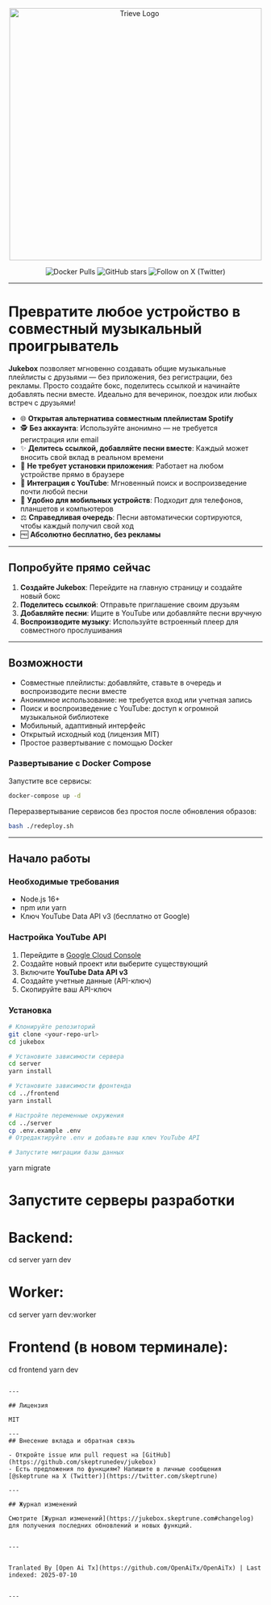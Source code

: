 <p align="center">
  <a href="https://www.jukeboxhq.com">
    <img height="500" src="https://raw.githubusercontent.com/skeptrunedev/jukebox/main/frontend/public/opengraph-image.jpg" alt="Trieve Logo">
  </a>
</p>

<p align="center">
  <a href="https://hub.docker.com/r/skeptrune/jukebox-server" style="text-decoration: none;">
    <img src="https://img.shields.io/docker/pulls/skeptrune/jukebox-server?style=flat-square" alt="Docker Pulls" />
  </a>
  <a href="https://github.com/skeptrunedev/jukebox/stargazers" style="text-decoration: none;">
    <img src="https://img.shields.io/github/stars/skeptrunedev/jukebox?style=flat-square" alt="GitHub stars" />
  </a>
  <a href="https://x.com/skeptrune" style="text-decoration: none;">
    <img src="https://img.shields.io/badge/follow%20on-x.com-1da1f2?logo=x&style=flat-square" alt="Follow on X (Twitter)" />
  </a>
</p>

---
# Превратите любое устройство в совместный музыкальный проигрыватель

**Jukebox** позволяет мгновенно создавать общие музыкальные плейлисты с друзьями — без приложения, без регистрации, без рекламы. Просто создайте бокс, поделитесь ссылкой и начинайте добавлять песни вместе. Идеально для вечеринок, поездок или любых встреч с друзьями!

- 🌐 **Открытая альтернатива совместным плейлистам Spotify**
- 🕵️ **Без аккаунта**: Используйте анонимно — не требуется регистрация или email
- ✨ **Делитесь ссылкой, добавляйте песни вместе**: Каждый может вносить свой вклад в реальном времени
- 🚀 **Не требует установки приложения**: Работает на любом устройстве прямо в браузере
- 🎵 **Интеграция с YouTube**: Мгновенный поиск и воспроизведение почти любой песни
- 📱 **Удобно для мобильных устройств**: Подходит для телефонов, планшетов и компьютеров
- ⚖️ **Справедливая очередь**: Песни автоматически сортируются, чтобы каждый получил свой ход
- 🆓 **Абсолютно бесплатно, без рекламы**

---

## Попробуйте прямо сейчас

1. **Создайте Jukebox**: Перейдите на главную страницу и создайте новый бокс
2. **Поделитесь ссылкой**: Отправьте приглашение своим друзьям
3. **Добавляйте песни**: Ищите в YouTube или добавляйте песни вручную
4. **Воспроизводите музыку**: Используйте встроенный плеер для совместного прослушивания

---
## Возможности

- Совместные плейлисты: добавляйте, ставьте в очередь и воспроизводите песни вместе
- Анонимное использование: не требуется вход или учетная запись
- Поиск и воспроизведение с YouTube: доступ к огромной музыкальной библиотеке
- Мобильный, адаптивный интерфейс
- Открытый исходный код (лицензия MIT)
- Простое развертывание с помощью Docker

### Развертывание с Docker Compose

Запустите все сервисы:

```bash
docker-compose up -d
```

Переразвертывание сервисов без простоя после обновления образов:

```bash
bash ./redeploy.sh
```
---

## Начало работы

### Необходимые требования

- Node.js 16+
- npm или yarn
- Ключ YouTube Data API v3 (бесплатно от Google)

### Настройка YouTube API

1. Перейдите в [Google Cloud Console](https://console.cloud.google.com/)
2. Создайте новый проект или выберите существующий
3. Включите **YouTube Data API v3**
4. Создайте учетные данные (API-ключ)
5. Скопируйте ваш API-ключ

### Установка
```bash
# Клонируйте репозиторий
git clone <your-repo-url>
cd jukebox

# Установите зависимости сервера
cd server
yarn install

# Установите зависимости фронтенда
cd ../frontend
yarn install

# Настройте переменные окружения
cd ../server
cp .env.example .env
# Отредактируйте .env и добавьте ваш ключ YouTube API

# Запустите миграции базы данных
```
yarn migrate

# Запустите серверы разработки
# Backend:
cd server
yarn dev
# Worker:
cd server
yarn dev:worker
# Frontend (в новом терминале):
cd frontend
yarn dev
```

---

## Лицензия

MIT

---
## Внесение вклада и обратная связь

- Откройте issue или pull request на [GitHub](https://github.com/skeptrunedev/jukebox)
- Есть предложения по функциям? Напишите в личные сообщения [@skeptrune на X (Twitter)](https://twitter.com/skeptrune)

---

## Журнал изменений

Смотрите [Журнал изменений](https://jukebox.skeptrune.com#changelog) для получения последних обновлений и новых функций.

---

Tranlated By [Open Ai Tx](https://github.com/OpenAiTx/OpenAiTx) | Last indexed: 2025-07-10

---